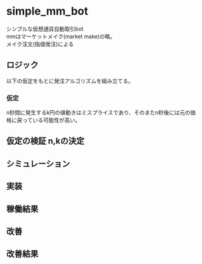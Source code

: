 # simple_mm_bot
シンプルな仮想通貨自動取引bot  
mmはマーケットメイク(market make)の略。  
メイク注文(指値発注)による  

## ロジック
以下の仮定をもとに発注アルゴリズムを組み立てる。  

### 仮定
n秒間に発生するk円の値動きはミスプライスであり、そのまたn秒後には元の価格に戻っている可能性が高い。  

## 仮定の検証 n,kの決定


## シミュレーション

## 実装

## 稼働結果

## 改善

## 改善結果
